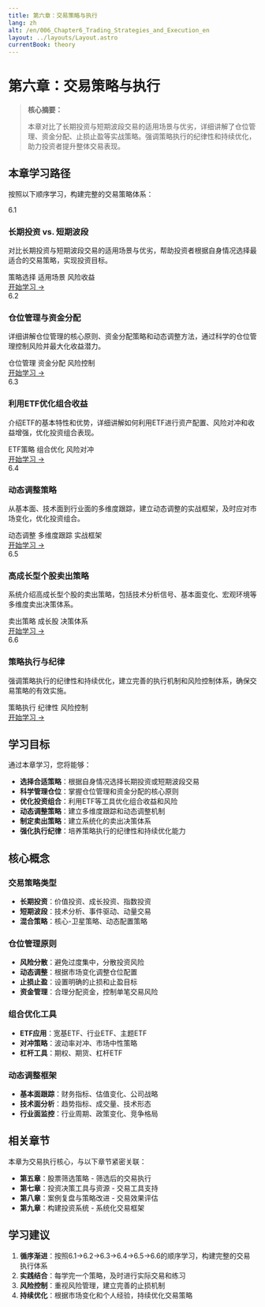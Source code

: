 ```yaml
---
title: 第六章：交易策略与执行
lang: zh
alt: /en/006_Chapter6_Trading_Strategies_and_Execution_en
layout: ../layouts/Layout.astro
currentBook: theory
---
```


# 第六章：交易策略与执行

> **核心摘要：**
> 
> 本章对比了长期投资与短期波段交易的适用场景与优劣，详细讲解了仓位管理、资金分配、止损止盈等实战策略。强调策略执行的纪律性和持续优化，助力投资者提升整体交易表现。

## 本章学习路径

按照以下顺序学习，构建完整的交易策略体系：

<div class="chapters-grid">
  <div class="chapter-card">
    <div class="chapter-header">
      <span class="chapter-number">6.1</span>
      <h3>长期投资 vs. 短期波段</h3>
    </div>
    <p>对比长期投资与短期波段交易的适用场景与优劣，帮助投资者根据自身情况选择最适合的交易策略，实现投资目标。</p>
    <div class="chapter-features">
      <span class="feature-tag">策略选择</span>
      <span class="feature-tag">适用场景</span>
      <span class="feature-tag">风险收益</span>
    </div>
    <a href="/book1/006_Chapter6/6.1_Long_term_vs_Short_term_CN" class="chapter-link">开始学习 →</a>
  </div>

  <div class="chapter-card">
    <div class="chapter-header">
      <span class="chapter-number">6.2</span>
      <h3>仓位管理与资金分配</h3>
    </div>
    <p>详细讲解仓位管理的核心原则、资金分配策略和动态调整方法，通过科学的仓位管理控制风险并最大化收益潜力。</p>
    <div class="chapter-features">
      <span class="feature-tag">仓位管理</span>
      <span class="feature-tag">资金分配</span>
      <span class="feature-tag">风险控制</span>
    </div>
    <a href="/book1/006_Chapter6/6.2_Position_Management_CN" class="chapter-link">开始学习 →</a>
  </div>

  <div class="chapter-card">
    <div class="chapter-header">
      <span class="chapter-number">6.3</span>
      <h3>利用ETF优化组合收益</h3>
    </div>
    <p>介绍ETF的基本特性和优势，详细讲解如何利用ETF进行资产配置、风险对冲和收益增强，优化投资组合表现。</p>
    <div class="chapter-features">
      <span class="feature-tag">ETF策略</span>
      <span class="feature-tag">组合优化</span>
      <span class="feature-tag">风险对冲</span>
    </div>
    <a href="/book1/006_Chapter6/6.3_ETF_Optimization_CN" class="chapter-link">开始学习 →</a>
  </div>

  <div class="chapter-card">
    <div class="chapter-header">
      <span class="chapter-number">6.4</span>
      <h3>动态调整策略</h3>
    </div>
    <p>从基本面、技术面到行业面的多维度跟踪，建立动态调整的实战框架，及时应对市场变化，优化投资组合。</p>
    <div class="chapter-features">
      <span class="feature-tag">动态调整</span>
      <span class="feature-tag">多维度跟踪</span>
      <span class="feature-tag">实战框架</span>
    </div>
    <a href="/book1/006_Chapter6/6.4_Dynamic_Adjustment_CN" class="chapter-link">开始学习 →</a>
  </div>

  <div class="chapter-card">
    <div class="chapter-header">
      <span class="chapter-number">6.5</span>
      <h3>高成长型个股卖出策略</h3>
    </div>
    <p>系统介绍高成长型个股的卖出策略，包括技术分析信号、基本面变化、宏观环境等多维度卖出决策体系。</p>
    <div class="chapter-features">
      <span class="feature-tag">卖出策略</span>
      <span class="feature-tag">成长股</span>
      <span class="feature-tag">决策体系</span>
    </div>
    <a href="/book1/006_Chapter6/6.5_Growth_Stock_Exit_CN" class="chapter-link">开始学习 →</a>
  </div>

  <div class="chapter-card">
    <div class="chapter-header">
      <span class="chapter-number">6.6</span>
      <h3>策略执行与纪律</h3>
    </div>
    <p>强调策略执行的纪律性和持续优化，建立完善的执行机制和风险控制体系，确保交易策略的有效实施。</p>
    <div class="chapter-features">
      <span class="feature-tag">策略执行</span>
      <span class="feature-tag">纪律性</span>
      <span class="feature-tag">风险控制</span>
    </div>
    <a href="/book1/006_Chapter6/6.6_Strategy_Execution_CN" class="chapter-link">开始学习 →</a>
  </div>
</div>

## 学习目标

通过本章学习，您将能够：

- **选择合适策略**：根据自身情况选择长期投资或短期波段交易
- **科学管理仓位**：掌握仓位管理和资金分配的核心原则
- **优化投资组合**：利用ETF等工具优化组合收益和风险
- **动态调整策略**：建立多维度跟踪和动态调整机制
- **制定卖出策略**：建立系统化的卖出决策体系
- **强化执行纪律**：培养策略执行的纪律性和持续优化能力

## 核心概念

### 交易策略类型
- **长期投资**：价值投资、成长投资、指数投资
- **短期波段**：技术分析、事件驱动、动量交易
- **混合策略**：核心-卫星策略、动态配置策略

### 仓位管理原则
- **风险分散**：避免过度集中，分散投资风险
- **动态调整**：根据市场变化调整仓位配置
- **止损止盈**：设置明确的止损和止盈目标
- **资金管理**：合理分配资金，控制单笔交易风险

### 组合优化工具
- **ETF应用**：宽基ETF、行业ETF、主题ETF
- **对冲策略**：波动率对冲、市场中性策略
- **杠杆工具**：期权、期货、杠杆ETF

### 动态调整框架
- **基本面跟踪**：财务指标、估值变化、公司战略
- **技术面分析**：趋势指标、成交量、技术形态
- **行业面监控**：行业周期、政策变化、竞争格局

## 相关章节

本章为交易执行核心，与以下章节紧密关联：

- **第五章**：股票筛选策略 - 筛选后的交易执行
- **第七章**：投资决策工具与资源 - 交易工具支持
- **第八章**：案例复盘与策略改进 - 交易效果评估
- **第九章**：构建投资系统 - 系统化交易框架

## 学习建议

1. **循序渐进**：按照6.1→6.2→6.3→6.4→6.5→6.6的顺序学习，构建完整的交易执行体系
2. **实践结合**：每学完一个策略，及时进行实际交易和练习
3. **风险控制**：重视风险管理，建立完善的止损机制
4. **持续优化**：根据市场变化和个人经验，持续优化交易策略
